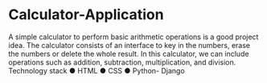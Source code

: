 # Calculator-Application
A simple calculator to perform basic arithmetic operations is a good project idea. The calculator consists of an interface to key in the numbers, erase the numbers or delete the whole result. In this calculator, we can include operations such as addition, subtraction, multiplication, and division.  Technology stack  ● HTML ● CSS ● Python- Django
